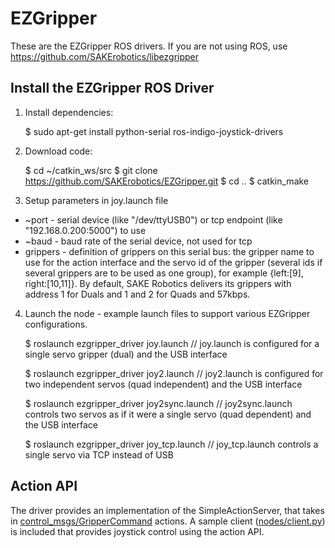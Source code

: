 # EZGripper

These are the EZGripper ROS drivers.  If you are not using ROS, use https://github.com/SAKErobotics/libezgripper

## Install the EZGripper ROS Driver

1) Install dependencies:

	$ sudo apt-get install python-serial ros-indigo-joystick-drivers

2) Download code:

	$ cd ~/catkin_ws/src
	$ git clone https://github.com/SAKErobotics/EZGripper.git
	$ cd ..
	$ catkin_make

3) Setup parameters in joy.launch file
  - ~port - serial device (like "/dev/ttyUSB0") or tcp endpoint (like "192.168.0.200:5000") to use
  - ~baud - baud rate of the serial device, not used for tcp
  - grippers - definition of grippers on this serial bus: the gripper name to use for the action interface and the servo id of the gripper (several ids if several grippers are to be used as one group), for example {left:[9], right:[10,11]}.  By default, SAKE Robotics delivers its grippers with address 1 for Duals and 1 and 2 for Quads and 57kbps.

4) Launch the node - example launch files to support various EZGripper configurations.  

	$ roslaunch ezgripper_driver joy.launch
	  // joy.launch is configured for a single servo gripper (dual) and the USB interface
	  
	$ roslaunch ezgripper_driver joy2.launch
	  // joy2.launch is configured for two independent servos (quad independent) and the USB interface
	  
	$ roslaunch ezgripper_driver joy2sync.launch
	  // joy2sync.launch controls two servos as if it were a single servo (quad dependent) and the USB interface
	  
	$ roslaunch ezgripper_driver joy_tcp.launch
	  // joy_tcp.launch controls a single servo via TCP instead of USB
	
## Action API

The driver provides an implementation of the SimpleActionServer, that takes in [control_msgs/GripperCommand](http://docs.ros.org/indigo/api/control_msgs/html/action/GripperCommand.html) actions.
A sample client ([nodes/client.py](ezgripper_driver/nodes/client.py)) is included that provides joystick control using the action API.

